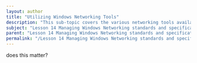 ```yaml
---
layout: author
title: "Utilizing Windows Networking Tools"
description: "This sub-topic covers the various networking tools available in the Windows operating system that facilitate network management, troubleshooting, and diagnostics. Key tools include Command Prompt utilities like ipconfig and ping for checking network configurations and connectivity, as well as advanced tools such as netstat for monitoring network connections and Performance Monitor for analyzing system performance metrics. Additionally, we will explore the use of Windows PowerShell for scripting networking tasks and the importance of the Network and Sharing Center for managing network profiles. Understanding these tools is essential for effectively managing and troubleshooting Windows networks in both home and corporate environments."
subject: "Lesson 14 Managing Windows Networking standards and specifications"
parent: "Lesson 14 Managing Windows Networking standards and specifications"
permalink: "/Lesson 14 Managing Windows Networking standards and specifications/Utilizing Windows Networking Tools/"
---
```


does this matter?
